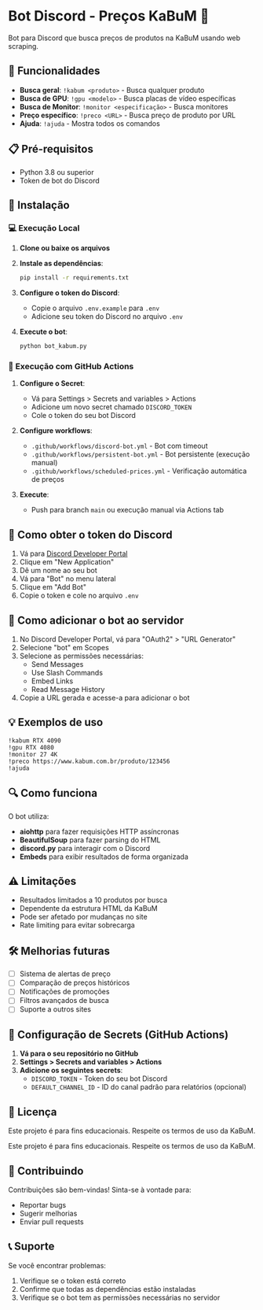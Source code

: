 # Bot Discord - Preços KaBuM 🛒

Bot para Discord que busca preços de produtos na KaBuM usando web scraping.

## 🚀 Funcionalidades

- **Busca geral**: `!kabum <produto>` - Busca qualquer produto
- **Busca de GPU**: `!gpu <modelo>` - Busca placas de vídeo específicas
- **Busca de Monitor**: `!monitor <especificação>` - Busca monitores
- **Preço específico**: `!preco <URL>` - Busca preço de produto por URL
- **Ajuda**: `!ajuda` - Mostra todos os comandos

## 📋 Pré-requisitos

- Python 3.8 ou superior
- Token de bot do Discord

## 🔧 Instalação

### 💻 Execução Local
1. **Clone ou baixe os arquivos**

2. **Instale as dependências**:
   ```bash
   pip install -r requirements.txt
   ```

3. **Configure o token do Discord**:
   - Copie o arquivo `.env.example` para `.env`
   - Adicione seu token do Discord no arquivo `.env`

4. **Execute o bot**:
   ```bash
   python bot_kabum.py
   ```

### 🚀 Execução com GitHub Actions

1. **Configure o Secret**:
   - Vá para Settings > Secrets and variables > Actions
   - Adicione um novo secret chamado `DISCORD_TOKEN`
   - Cole o token do seu bot Discord

2. **Configure workflows**:
   - `.github/workflows/discord-bot.yml` - Bot com timeout
   - `.github/workflows/persistent-bot.yml` - Bot persistente (execução manual)
   - `.github/workflows/scheduled-prices.yml` - Verificação automática de preços

3. **Execute**:
   - Push para branch `main` ou execução manual via Actions tab

## 🤖 Como obter o token do Discord

1. Vá para [Discord Developer Portal](https://discord.com/developers/applications)
2. Clique em "New Application"
3. Dê um nome ao seu bot
4. Vá para "Bot" no menu lateral
5. Clique em "Add Bot"
6. Copie o token e cole no arquivo `.env`

## 📱 Como adicionar o bot ao servidor

1. No Discord Developer Portal, vá para "OAuth2" > "URL Generator"
2. Selecione "bot" em Scopes
3. Selecione as permissões necessárias:
   - Send Messages
   - Use Slash Commands
   - Embed Links
   - Read Message History
4. Copie a URL gerada e acesse-a para adicionar o bot

## 💡 Exemplos de uso

```
!kabum RTX 4090
!gpu RTX 4080
!monitor 27 4K
!preco https://www.kabum.com.br/produto/123456
!ajuda
```

## 🔍 Como funciona

O bot utiliza:
- **aiohttp** para fazer requisições HTTP assíncronas
- **BeautifulSoup** para fazer parsing do HTML
- **discord.py** para interagir com o Discord
- **Embeds** para exibir resultados de forma organizada

## ⚠️ Limitações

- Resultados limitados a 10 produtos por busca
- Dependente da estrutura HTML da KaBuM
- Pode ser afetado por mudanças no site
- Rate limiting para evitar sobrecarga

## 🛠️ Melhorias futuras

- [ ] Sistema de alertas de preço
- [ ] Comparação de preços históricos
- [ ] Notificações de promoções
- [ ] Filtros avançados de busca
- [ ] Suporte a outros sites

## 🔐 Configuração de Secrets (GitHub Actions)

1. **Vá para o seu repositório no GitHub**
2. **Settings > Secrets and variables > Actions**
3. **Adicione os seguintes secrets**:
   - `DISCORD_TOKEN` - Token do seu bot Discord
   - `DEFAULT_CHANNEL_ID` - ID do canal padrão para relatórios (opcional)

## 📄 Licença

Este projeto é para fins educacionais. Respeite os termos de uso da KaBuM.

Este projeto é para fins educacionais. Respeite os termos de uso da KaBuM.

## 🤝 Contribuindo

Contribuições são bem-vindas! Sinta-se à vontade para:
- Reportar bugs
- Sugerir melhorias
- Enviar pull requests

## 📞 Suporte

Se você encontrar problemas:
1. Verifique se o token está correto
2. Confirme que todas as dependências estão instaladas
3. Verifique se o bot tem as permissões necessárias no servidor